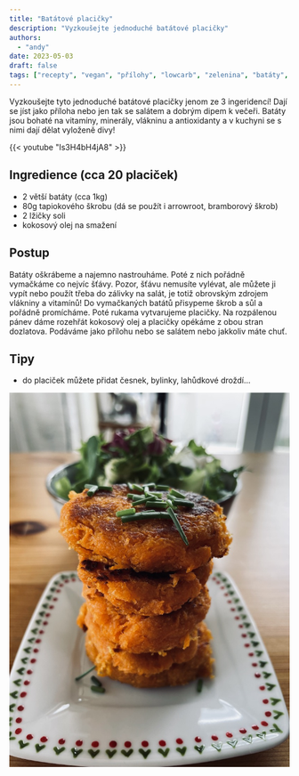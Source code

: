 ```yaml
---
title: "Batátové placičky"
description: "Vyzkoušejte jednoduché batátové placičky"
authors:
  - "andy"
date: 2023-05-03
draft: false
tags: ["recepty", "vegan", "přílohy", "lowcarb", "zelenina", "batáty", "večeře", "bez lepku"]
---
```


Vyzkoušejte tyto jednoduché batátové placičky jenom ze 3 ingeridencí! Dají se jíst jako příloha nebo jen tak se salátem a dobrým dipem k večeři. Batáty jsou bohaté na vitamíny, minerály, vlákninu a antioxidanty a v kuchyni se s nimi dají dělat vyloženě divy!

{{< youtube "Is3H4bH4jA8" >}}

## Ingredience (cca 20 placiček)
- 2 větší batáty (cca 1kg)
- 80g tapiokového škrobu (dá se použít i arrowroot, bramborový škrob)
- 2 lžičky soli
- kokosový olej na smažení


## Postup
Batáty oškrábeme a najemno nastrouháme. Poté z nich pořádně vymačkáme co nejvíc šťávy. Pozor, šťávu nemusíte vylévat, ale můžete ji vypít nebo použít třeba do zálivky na salát, je totiž obrovským zdrojem vlákniny a vitamínů! Do vymačkaných batátů přisypeme škrob a sůl a pořádně promícháme. Poté rukama vytvarujeme placičky. Na rozpálenou pánev dáme rozehřát kokosový olej a placičky opékáme z obou stran dozlatova. Podáváme jako přílohu nebo se salátem nebo jakkoliv máte chuť.

## Tipy
- do placiček můžete přidat česnek, bylinky, lahůdkové droždí…

![](placicky.jpeg)